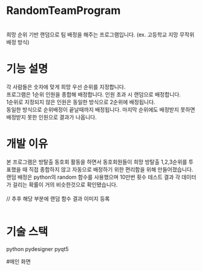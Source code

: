 # RandomTeamProgram
<br>
희망 순위 기반 랜덤으로 팀 배정을 해주는 프로그램입니다. (ex. 고등학교 지망 무작위 배정 방식)<br>

# 기능 설명

각 사람들은 숫자에 맞게 희망 우선 순위를 지정합니다.<br>
프로그램은 1순위 인원을 종합해 배정합니다. 인원 초과 시 랜덤으로 배정합니다.<br>
1순위로 지정되지 않은 인원은 동일한 방식으로 2순위에 배정됩니다.<br>
동일한 방식으로 순위배정이 끝날때까지 배정됩니다. 마지막 순위에도 배정받지 못하면 배정받지 못한 인원으로 결과가 나옵니다.<br>

# 개발 이유
본 프로그램은 방탈출 동호회 활동을 하면서 동호회원들이 희망 방탈출 1,2,3순위를 투표했을 때 직접 종합하지 않고 자동으로 배정하기 위한 편리함을 위해 만들어졌습니다.<br>
랜덤 배정은 python의 random 함수를 사용했으며 10만번 횟수 테스트 결과 각 데이터가 걸리는 확률이 거의 비슷한것으로 확인됐습니다.<br>
<br>
// 추후 해당 부분에 랜덤 함수 결과 이미지 등록<br>
<br>

# 기술 스택
python
pydesigner
pyqt5

#메인 화면
